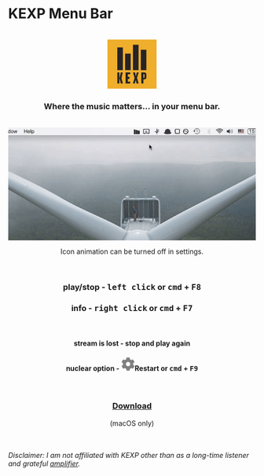 # KEXP Menu Bar

<br/>

<div align=center>
	<img src="readme/kexpLogo.png">
</div>

<h3 align=center>Where the music matters... in your menu bar.</h3>

<br/>

<div align=center>
	<img align=center src="readme/demo.gif">
</div>
<p align=center>Icon animation can be turned off in settings.</p>

<br/>

<div align=center>
	<h3><b>play/stop</b> - <kbd>left click</kbd> or <kbd>cmd</kbd> + <kbd>F8</kbd></h3>
	<h3><b>info</b> - <kbd>right click</kbd> or <kbd>cmd</kbd> + <kbd>F7</kbd></h3>
</div>

<br/>

<div align=center>
	<h4><b>stream is lost</b> - stop and play again</h4>
	<h4><b>nuclear option</b> - <img id="settings-icon" src="./assets/settingsGear.svg" />Restart or <kbd>cmd</kbd> + <kbd>F9</kbd></h4>
</div>

<br/>

<h3 align=center>
	<b><a href="https://github.com/NoneOfMaster/kexp-menu-bar/releases/download/v1.1.1/KEXP.Menu.Bar-1.1.1.dmg">Download</a></b>
</h3> 
<p align=center>(macOS only)</span>

<br/>
<br/>
<br/>

<i>Disclaimer: I am not affiliated with KEXP other than as a long-time listener and grateful [amplifier](https://www.kexp.org/donor-lounge/ways-give/make-recurring-monthly-donation-amplifiers-club/).</i>
